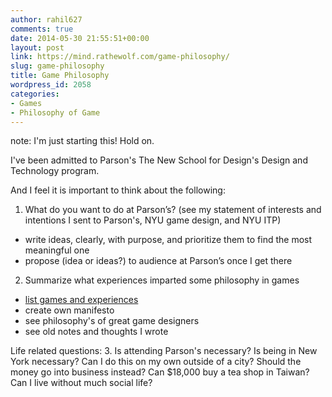 ```yaml
---
author: rahil627
comments: true
date: 2014-05-30 21:55:51+00:00
layout: post
link: https://mind.rathewolf.com/game-philosophy/
slug: game-philosophy
title: Game Philosophy
wordpress_id: 2058
categories:
- Games
- Philosophy of Game
---
```


note: I'm just starting this! Hold on.

I've been admitted to Parson's The New School for Design's Design and Technology program.

And I feel it is important to think about the following:

1. What do you want to do at Parson’s? (see my statement of interests and intentions I sent to Parson's, NYU game design, and NYU ITP)
  - write ideas, clearly, with purpose, and prioritize them to find the most meaningful one
  - propose (idea or ideas?) to audience at Parson’s once I get there

2. Summarize what experiences imparted some philosophy in games
  - [list games and experiences](https://mind.rathewolf.com/a-sequential-list-of-times-game-related-experiences-that-affected-me)
  - create own manifesto
  - see philosophy's of great game designers
  - see old notes and thoughts I wrote

Life related questions:
3. Is attending Parson's necessary? Is being in New York necessary? Can I do this on my own outside of a city? Should the money go into business instead? Can $18,000 buy a tea shop in Taiwan? Can I live without much social life?

